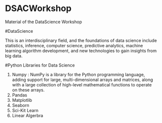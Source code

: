 # DSACWorkshop
Material of the DataScience Workshop 

#DataScience

This is an interdisciplinary field, and the foundations of data science include statistics, inference, 
computer science, predictive analytics, machine learning algorithm development, and new technologies to gain insights from big data.

#Python Libraries for Data Science

1. Numpy : NumPy is a library for the Python programming language, adding support for large, multi-dimensional arrays and matrices, along with a large collection of high-level mathematical functions to operate on these arrays.
2. Pandas
3. Matplotlib
4. Seaborn
5. Sci-Kit Learn
6. Linear Algerbra
